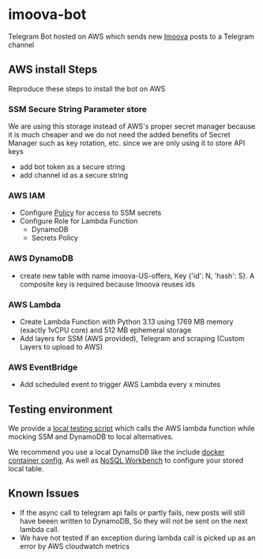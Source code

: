 # imoova-bot
Telegram Bot hosted on AWS which sends new [Imoova](https://www.imoova.com/en) posts to a Telegram channel 

## AWS install Steps
Reproduce these steps to install the bot on AWS

### SSM Secure String Parameter store
We are using this storage instead of AWS's proper secret manager because it is much cheaper and we do not need
the added benefits of Secret Manager such as key rotation, etc. since we are only using it to store API keys
- add bot token as a secure string
- add channel id as a secure string

### AWS IAM 
- Configure [Policy](aws_config/AccessTelegramSSMSecretsPolicy.json) for access to SSM secrets
- Configure Role for Lambda Function
  - DynamoDB
  - Secrets Policy

### AWS DynamoDB
- create new table with name imoova-US-offers, Key {'id': N, 'hash': S}. A composite key is required because Imoova 
reuses ids

### AWS Lambda
- Create Lambda Function with Python 3.13 using 1769 MB memory (exactly 1vCPU core) and 512 MB ephemeral storage
- Add layers for SSM (AWS provided), Telegram and scraping (Custom Layers to upload to AWS)

### AWS EventBridge
- Add scheduled event to trigger AWS Lambda every x minutes

## Testing environment
We provide a [local testing script](src/imoova-bot/local_lambda_test.py) which calls the AWS lambda function 
while mocking SSM and DynamoDB to local alternatives.

We recommend you use a local DynamoDB like the include [docker container config](dev_config/dynamodb/docker-compose.yml), 
As well as [NoSQL Workbench](https://docs.aws.amazon.com/amazondynamodb/latest/developerguide/workbench.html)
to configure your stored local table.

## Known Issues
- If the async call to telegram api fails or partly fails, new posts will still have beeen written to DynamoDB,
So they will not be sent on the next lambda call.
- We have not tested if an exception during lambda call is picked up as an error by AWS cloudwatch metrics
